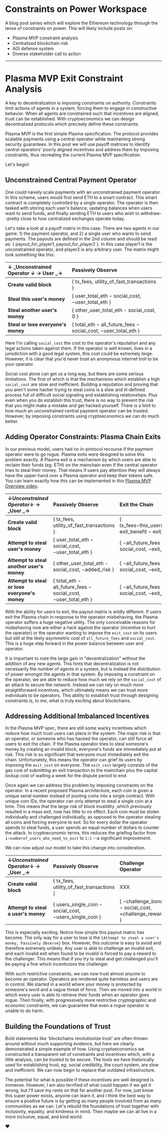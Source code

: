 # Constraints on Power Workspace

A blog post series which will explore the Ethereum technology through the  
lense of constraints on power. This will likely include posts on:

* Plasma MVP constraint analysis
* Centralized blockchain risk
* AGI defense system
* Diverse stakeholder call to action

---

# Plasma MVP Exit Constraint Analysis

A key to decentralization is imposing constraints on authority. Constraints limit actions of agents in a system, forcing them to engage in constructive behavior. When all agents are constrained such that incentives are aligned, trust can be established. With cryptoeconomics we can design decentralized protocols which precisely define these constraints.

Plasma MVP is the first simple Plasma specification. The protocol provides scalable payments using a central operator while maintaining strong security guarantees. In this post we will use payoff matrices to identify central operators' poorly aligned incentives and address them by imposing constraints, thus recreating the current Plasma MVP specification.

Let's begin!

## Unconstrained Central Payment Operator

One could naively scale payments with an unconstrained payment operator. In this scheme, users would first send ETH to a smart contract. This smart contract is completely controlled by a single operator. The operator is then tasked with storing each user's balance, updating balances when users want to send funds, and finally sending ETH to users who wish to withdraw--pretty close to how centralized exchanges operate today.

Let's take a look at a payoff matrix in this case. There are two agents in our game: 1\) the payment operator, and 2\) a single user who wants to send payments. The payouts are defined in the 2nd column and should be read as: { payout\_for\_player1, payout\_for\_player2 }. In this case player1 is the unconstrained operator, and player2 is any arbitrary user. The matrix might look something like this:

| ↓ _Unconstrained Operator _↓_ _→_ User _→ | **Passively Observe** |
| :--- | :--- |
| **Create valid block** | { tx\_fees, utility\_of\_fast\_transactions } |
| **Steal this user's money** | { user\_total\_eth − social\_cost, −user\_total\_eth } |
| **Steal another user's money** | { other\_user\_total\_eth - social\_cost, 0 } |
| **Steal or lose everyone's money** | { total\_eth − all\_future\_fees − social\_cost, −user\_total\_eth } |

Here I'm calling `social_cost` the cost to the operator's reputation and any legal actions taken against them. If the operator is well known, lives in a jurisdiction with a good legal system, this cost could be extremely large. However, it is clear that you'd never trust an anonymous internet troll to be your operator.

Social cost alone can get us a long way, but there are some serious limitations. The first of which is that the mechanisms which establish a high `social_cost` are slow and inefficient. Building a reputation and proving that you aren't some hacker trying to steal coins is a slow and ill-defined process full of difficult social signaling and establishing relationships. Plus even when you do establish this trust, there is no way to prevent the risk that you might make a mistake and get hacked yourself. There is a limit to how much an unconstrained central payment operator can be trusted. However, by imposing constraints using cryptoeconomics we can do much better.

## Adding Operator Constraints: Plasma Chain Exits

In our previous model, users had no in-protocol recourse if the payment operator were to go rogue. Plasma exits were designed to solve this problem exactly. A Plasma exit is a mechanism by which users are able to reclaim their funds \(eg. ETH\) on the mainchain even if the central operator tries to steal their money. That means if users pay attention they will always have the upper-hand over a Plasma operator and keep their tokens safe. You can learn exactly how this can be implemented in this [Plasma MVP Overview video](https://www.youtube.com/watch?v=jTc_2tyT_lY).

| ↓_Unconstrained Operator_↓ → _User _→ | **Passively Observe** | Exit the Chain |
| :--- | :--- | :--- |
| **Create valid block** | { tx\_fees, utility\_of\_fast\_transactions } | { tx\_fees−this\_users\_future\_fees, exit\_benefit − exit\_cost } |
| **Attempt to steal user's money** | { user\_total\_eth − social\_cost, −user\_total\_eth } | { −all\_future\_fees − social\_cost, −exit\_cost } |
| **Attempt to steal another user's money** | { other\_user\_total\_eth - social\_cost, −added\_risk } | { −all\_future\_fees − social\_cost, −exit\_cost } |
| **Attempt to steal or lose everyone's money** | { total\_eth − all\_future\_fees − social\_cost, −user\_total\_eth } | { −all\_future\_fees − social\_cost, −exit\_cost } |

With the ability for users to exit, the payout matrix is wildly different. If users exit the Plasma chain in response to the operator misbehaving, the Plasma operator suffers a huge negative utility. The only conceivable reasons for misbehaving now are either a hack against the operator \(incentive to hurt the operator\) or the operator wanting to impose the `exit_cost` on its users but still at the likely asymmetric cost of `all_future_fees` and `social_cost`. This is a huge step forward in the power balance between user and operator.

It is important to note the large gain in "decentralization" without the addition of any new agents. This hints that decentralization is not necessarily the number of agents in a system, but is instead the distribution of power amongst the agents in that system. By imposing a constraint on the operator, we are able to reduce how much we rely on the `social_cost` of an attack to secure the network. Instead we can rely on much more straightforward incentives, which ultimately means we can trust more individuals to be operators. This ability to establish trust through designing constraints is, to me, what is truly exciting about blockchains.

## Addressing Additional Imbalanced Incentives

In the Plasma MVP spec, there are still some wacky incentives which reduce how much trust users can place in the system. The major risk is that an operator, or someone who has hacked the operator, can still force all users to exit the chain. If the Plasma operator tries to steal someone's money by creating an invalid block, everyone's funds are immediately put at risk. This risk is so significant that everyone must immediately exit the chain. Unfortunately, this means the operator can grief its users by imposing the `exit_cost` on everyone.  The `exit_cost` largely consists of the gas cost of submitting an exit transaction to the mainchain plus the capital lockup cost of waiting a week for the dispute period to end.

Once again we can address this problem by imposing constraints on the operator. In a recent proposed Plasma architecture, each coin is given a unique serial number instead of pooling coins into a single contract. With unique coin IDs, the operator can only attempt to steal a single coin at a time. This means that the large risk of block invalidity ,which previously resulted in a mass exit, now has little to no effect. Each coin must be stolen individually and challenged individually, as opposed to the operator stealing all coins and forcing everyone to exit. So for every dollar the operator spends to steal funds, a user spends an equal number of dollars to counter the attack. In cryptoeconomic terms, this reduces the griefing factor from `1:numberof_users_who_need_to_exit` to `1:1` --a significant improvement.

We can now adjust our model to take this change into consideration.

| ↓_Unconstrained Operator_↓ → _User _→ | **Passively Observe** | Challenge Operator |
| :--- | :--- | :--- |
| **Create valid block** | { tx\_fees, utility\_of\_fast\_transactions } | XXX |
| **Attempt to steal a user's money** | { users\_single\_coin − social\_cost, −users\_single\_coin } | { −challenge\_bond − social\_cost, +challenge\_reward } |

This is especially exciting. Notice how simple this payout matrix has become. The only way for a user to lose is the `{Attempt to steal a user's money, Passively Observe}` box. However, this outcome is easy to avoid and therefore extremely unlikely. Any user is able to challenge an invalid exit, and each invalid exit when found to be invalid is forced to pay a reward to the challenger. This means that if you try to steal and get challenged you'll be paying a fine which incentivizes the challenger.

With such restrictive constraints, we can now trust almost anyone to become an operator. Operators are rendered quite harmless and users are in control. We started in a world where your money is protected by someone's word and a vague threat of force. Then we moved into a world in which every user is able to retrieve their funds when an operator goes rogue. Then finally, with progressively more restrictive cryptographic and economic constraints, we can guarantee that even a rogue operator is unable to do harm.

## Building the Foundations of Trust

Bold statements like 'blockchains revolutionize trust' are often thrown around without much supporting evidence, but here we clearly demonstrated a simple example of how. Using cryptoeconomics we constructed a transparent set of constraints and incentives which, with a little analysis, can be trusted to be secure. The tools we have historically used for establishing trust, eg. social credibility, the court system, are slow and inefficient. We can now begin to replace that outdated infrastructure.

The potential for what is possible if these incentives are well designed is immense. However, I am also terrified of what could happen if we get it wrong, but I'll save my rants on that for another post. For now, just know this super power exists, anyone can learn it, and I think the best way to ensure a positive future is by getting as many people involved from as many communities as we can. Let's rebuild the foundations of trust together with inclusivity, equality, and kindness in mind. Then maybe we can all live in a more inclusive, equal, and kind world.

❤️

